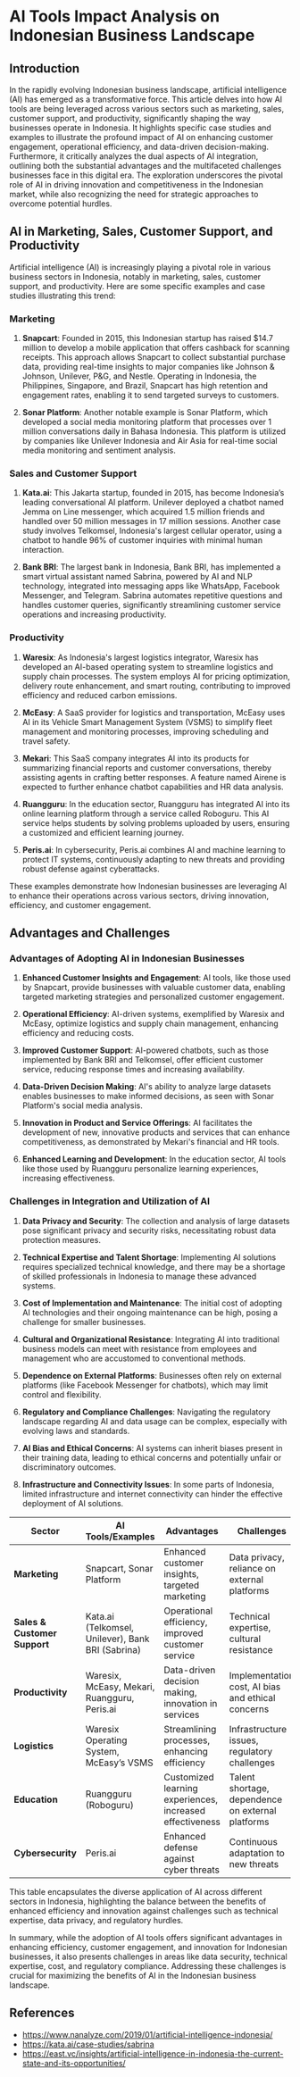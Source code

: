 # AI Tools Impact Analysis on Indonesian Business Landscape

## Introduction

In the rapidly evolving Indonesian business landscape, artificial intelligence (AI) has emerged as a transformative force. This article delves into how AI tools are being leveraged across various sectors such as marketing, sales, customer support, and productivity, significantly shaping the way businesses operate in Indonesia. It highlights specific case studies and examples to illustrate the profound impact of AI on enhancing customer engagement, operational efficiency, and data-driven decision-making. Furthermore, it critically analyzes the dual aspects of AI integration, outlining both the substantial advantages and the multifaceted challenges businesses face in this digital era. The exploration underscores the pivotal role of AI in driving innovation and competitiveness in the Indonesian market, while also recognizing the need for strategic approaches to overcome potential hurdles.

## AI in Marketing, Sales, Customer Support, and Productivity

Artificial intelligence (AI) is increasingly playing a pivotal role in various business sectors in Indonesia, notably in marketing, sales, customer support, and productivity. Here are some specific examples and case studies illustrating this trend:

### Marketing
1. **Snapcart**: Founded in 2015, this Indonesian startup has raised $14.7 million to develop a mobile application that offers cashback for scanning receipts. This approach allows Snapcart to collect substantial purchase data, providing real-time insights to major companies like Johnson & Johnson, Unilever, P&G, and Nestle. Operating in Indonesia, the Philippines, Singapore, and Brazil, Snapcart has high retention and engagement rates, enabling it to send targeted surveys to customers.

2. **Sonar Platform**: Another notable example is Sonar Platform, which developed a social media monitoring platform that processes over 1 million conversations daily in Bahasa Indonesia. This platform is utilized by companies like Unilever Indonesia and Air Asia for real-time social media monitoring and sentiment analysis.

### Sales and Customer Support
1. **Kata.ai**: This Jakarta startup, founded in 2015, has become Indonesia’s leading conversational AI platform. Unilever deployed a chatbot named Jemma on Line messenger, which acquired 1.5 million friends and handled over 50 million messages in 17 million sessions. Another case study involves Telkomsel, Indonesia's largest cellular operator, using a chatbot to handle 96% of customer inquiries with minimal human interaction.

2. **Bank BRI**: The largest bank in Indonesia, Bank BRI, has implemented a smart virtual assistant named Sabrina, powered by AI and NLP technology, integrated into messaging apps like WhatsApp, Facebook Messenger, and Telegram. Sabrina automates repetitive questions and handles customer queries, significantly streamlining customer service operations and increasing productivity.

### Productivity
1. **Waresix**: As Indonesia's largest logistics integrator, Waresix has developed an AI-based operating system to streamline logistics and supply chain processes. The system employs AI for pricing optimization, delivery route enhancement, and smart routing, contributing to improved efficiency and reduced carbon emissions.

2. **McEasy**: A SaaS provider for logistics and transportation, McEasy uses AI in its Vehicle Smart Management System (VSMS) to simplify fleet management and monitoring processes, improving scheduling and travel safety.

3. **Mekari**: This SaaS company integrates AI into its products for summarizing financial reports and customer conversations, thereby assisting agents in crafting better responses. A feature named Airene is expected to further enhance chatbot capabilities and HR data analysis.

4. **Ruangguru**: In the education sector, Ruangguru has integrated AI into its online learning platform through a service called Roboguru. This AI service helps students by solving problems uploaded by users, ensuring a customized and efficient learning journey.

5. **Peris.ai**: In cybersecurity, Peris.ai combines AI and machine learning to protect IT systems, continuously adapting to new threats and providing robust defense against cyberattacks.

These examples demonstrate how Indonesian businesses are leveraging AI to enhance their operations across various sectors, driving innovation, efficiency, and customer engagement.

## Advantages and Challenges

### Advantages of Adopting AI in Indonesian Businesses

1. **Enhanced Customer Insights and Engagement**: AI tools, like those used by Snapcart, provide businesses with valuable customer data, enabling targeted marketing strategies and personalized customer engagement.

2. **Operational Efficiency**: AI-driven systems, exemplified by Waresix and McEasy, optimize logistics and supply chain management, enhancing efficiency and reducing costs.

3. **Improved Customer Support**: AI-powered chatbots, such as those implemented by Bank BRI and Telkomsel, offer efficient customer service, reducing response times and increasing availability.

4. **Data-Driven Decision Making**: AI's ability to analyze large datasets enables businesses to make informed decisions, as seen with Sonar Platform's social media analysis.

5. **Innovation in Product and Service Offerings**: AI facilitates the development of new, innovative products and services that can enhance competitiveness, as demonstrated by Mekari's financial and HR tools.

6. **Enhanced Learning and Development**: In the education sector, AI tools like those used by Ruangguru personalize learning experiences, increasing effectiveness.

### Challenges in Integration and Utilization of AI

1. **Data Privacy and Security**: The collection and analysis of large datasets pose significant privacy and security risks, necessitating robust data protection measures.

2. **Technical Expertise and Talent Shortage**: Implementing AI solutions requires specialized technical knowledge, and there may be a shortage of skilled professionals in Indonesia to manage these advanced systems.

3. **Cost of Implementation and Maintenance**: The initial cost of adopting AI technologies and their ongoing maintenance can be high, posing a challenge for smaller businesses.

4. **Cultural and Organizational Resistance**: Integrating AI into traditional business models can meet with resistance from employees and management who are accustomed to conventional methods.

5. **Dependence on External Platforms**: Businesses often rely on external platforms (like Facebook Messenger for chatbots), which may limit control and flexibility.

6. **Regulatory and Compliance Challenges**: Navigating the regulatory landscape regarding AI and data usage can be complex, especially with evolving laws and standards.

7. **AI Bias and Ethical Concerns**: AI systems can inherit biases present in their training data, leading to ethical concerns and potentially unfair or discriminatory outcomes.

8. **Infrastructure and Connectivity Issues**: In some parts of Indonesia, limited infrastructure and internet connectivity can hinder the effective deployment of AI solutions.


| **Sector**          | **AI Tools/Examples**                                        | **Advantages**                                           | **Challenges**                                     |
|---------------------|--------------------------------------------------------------|----------------------------------------------------------|----------------------------------------------------|
| **Marketing**       | Snapcart, Sonar Platform                                     | Enhanced customer insights, targeted marketing           | Data privacy, reliance on external platforms       |
| **Sales & Customer Support** | Kata.ai (Telkomsel, Unilever), Bank BRI (Sabrina)           | Operational efficiency, improved customer service        | Technical expertise, cultural resistance          |
| **Productivity**    | Waresix, McEasy, Mekari, Ruangguru, Peris.ai                 | Data-driven decision making, innovation in services      | Implementation cost, AI bias and ethical concerns  |
| **Logistics**       | Waresix Operating System, McEasy’s VSMS                      | Streamlining processes, enhancing efficiency             | Infrastructure issues, regulatory challenges       |
| **Education**       | Ruangguru (Roboguru)                                         | Customized learning experiences, increased effectiveness | Talent shortage, dependence on external platforms |
| **Cybersecurity**   | Peris.ai                                                     | Enhanced defense against cyber threats                   | Continuous adaptation to new threats               |

This table encapsulates the diverse application of AI across different sectors in Indonesia, highlighting the balance between the benefits of enhanced efficiency and innovation against challenges such as technical expertise, data privacy, and regulatory hurdles.

In summary, while the adoption of AI tools offers significant advantages in enhancing efficiency, customer engagement, and innovation for Indonesian businesses, it also presents challenges in areas like data security, technical expertise, cost, and regulatory compliance. Addressing these challenges is crucial for maximizing the benefits of AI in the Indonesian business landscape.


## References
- https://www.nanalyze.com/2019/01/artificial-intelligence-indonesia/
- https://kata.ai/case-studies/sabrina
- https://east.vc/insights/artificial-intelligence-in-indonesia-the-current-state-and-its-opportunities/



